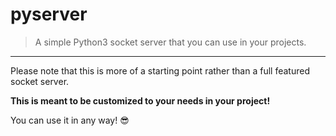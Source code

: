 # pyserver
> A simple Python3 socket server that you can use in your projects.
---

Please note that this is more of a starting point rather than a full featured socket server.

**This is meant to be customized to your needs in your project!**

You can use it in any way! 😎

